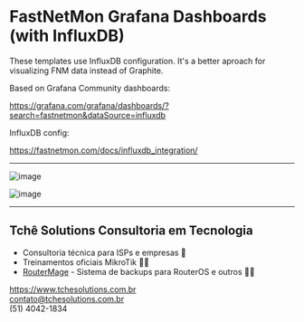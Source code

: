 # FastNetMon Grafana Dashboards (with InfluxDB)

These templates use InfluxDB configuration.
It's a better aproach for visualizing FNM data instead of Graphite.

Based on Grafana Community dashboards:

https://grafana.com/grafana/dashboards/?search=fastnetmon&dataSource=influxdb

InfluxDB config:

https://fastnetmon.com/docs/influxdb_integration/

---

![image](https://github.com/user-attachments/assets/9df617b7-6425-4dba-bf2d-0266d82db266)

![image](https://github.com/user-attachments/assets/2c136cc8-e34e-4091-a417-61ed5981441f)



---
## Tchê Solutions Consultoria em Tecnologia

* Consultoria técnica para ISPs e empresas 🏢
* Treinamentos oficiais MikroTik 👨‍🎓
* [RouterMage](https://www.routermage.com) - Sistema de backups para RouterOS e outros 🧙‍♂️

https://www.tchesolutions.com.br <br>
contato@tchesolutions.com.br <br>
(51) 4042-1834 <br>
